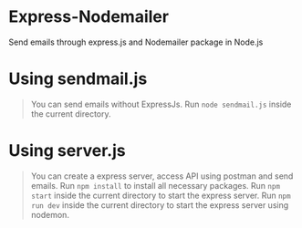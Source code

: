 # Express-Nodemailer
Send emails through express.js and Nodemailer package in Node.js

# Using sendmail.js
> You can send emails without ExpressJs.
> Run `node sendmail.js` inside the current directory.

# Using server.js
> You can create a express server, access API using postman and send emails.
> Run `npm install` to install all necessary packages.
> Run `npm start` inside the current directory to start the express server.
> Run `npm run dev` inside the current directory to start the express server using nodemon.
